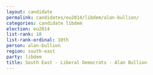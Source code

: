 ```yaml
---
layout: candidate
permalink: candidates/eu2014/libdem/alan-bullion/
categories: candidate libdem
election: eu2014
list-rank: 10
list-rank-ordinal: 10th
person: alan-bullion
region: south-east
party: libdem
title: South East - Liberal Democrats - Alan Bullion
---
```

